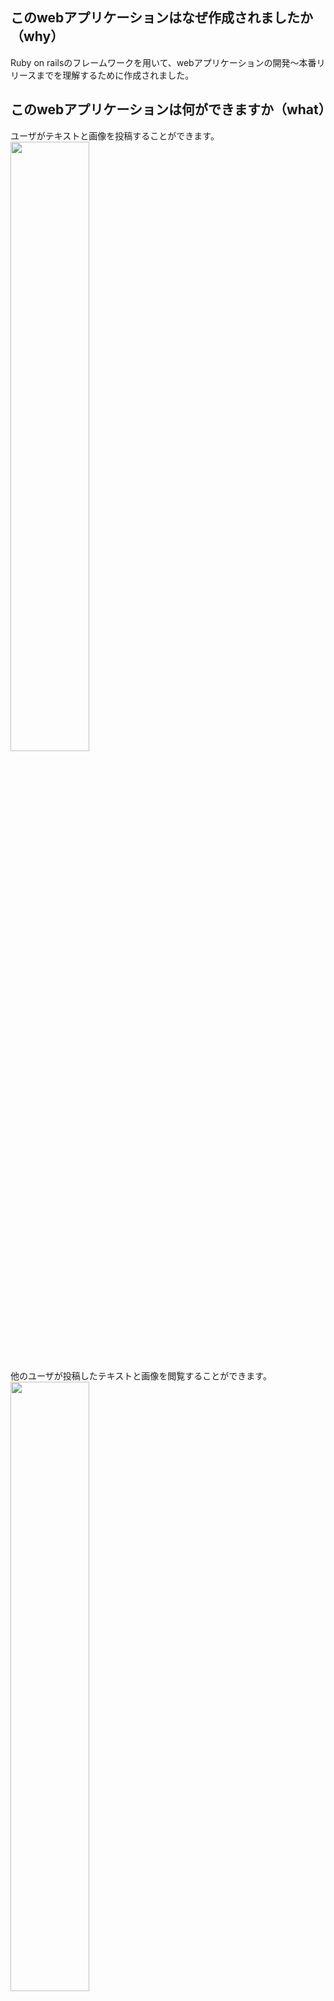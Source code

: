 ## このwebアプリケーションはなぜ作成されましたか（why）

Ruby on railsのフレームワークを用いて、webアプリケーションの開発〜本番リリースまでを理解するために作成されました。


## このwebアプリケーションは何ができますか（what）

ユーザがテキストと画像を投稿することができます。<br>
<img src="https://github.com/tadanori-124/tabimemo/assets/143887373/efe7b5af-25ef-427e-8d72-f0ddef85a168" width="50%">

他のユーザが投稿したテキストと画像を閲覧することができます。<br>
<img src="https://github.com/tadanori-124/tabimemo/assets/143887373/3098142d-e3bd-4b94-b225-a5c928437158" width="50%">

## どのように使用しますか（how）

*ここにURLを挿入する*

## 開発の流れ
1.ローカル環境の構築(AWS Cloud9の利用、VScodeとの連携)<br>
2.Railsの導入、必要なgemのインストール<br>
3.Gitの導入、Cloud9とのSSH連携、ローカルリポジトリからリモートリポジトリへのpush<br>
4.Route53によるドメイン取得

## 使用した技術スタック、サービス

OS: MacOS Monterey バージョン12.5<br>
プログラミング言語: Ruby, Javascript<br>
フレームワーク: Ruby on rails(7.0.7.2)<br>
利用サービス: AWS(Cloud9, EC2, Route53), SQLLite, VScode, Git, Github, Adobe(photoshop, express), Figma 
